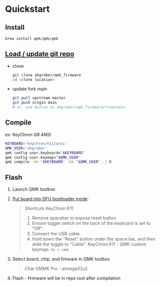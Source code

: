 # Quickstart

## Install

```sh
brew install qmk/qmk/qmk
```

## [Load / update git repo](https://docs.qmk.fm/#/newbs_git_best_practices)

* clone
  
  ```sh
  git clone ahgraber/qmk_firmware
  cd <clone location>
  ```

* update fork main

  ```sh
  git pull upstream master
  git push origin main
  # or, use button in ahgraber/qmk_firmware/tree/main
  ```

<!--   
  ```sh
  # get updates from qmk main
  git fetch upstream
  # resync dev branch with qmk
  git reset --hard upstream/master
  # resync fork, overriding remote changes not reflected in local repo
  git push --force-with-lease
  ``` -->

## Compile

ex: KeyChron Q8 ANSI

```sh
KEYBOARD='keychron/k11/ansi'
QMK_USER='ahgraber'
qmk config user.keyboard="$KEYBOARD"
qmk config user.keymap="$QMK_USER"
qmk compile -kb "$KEYBOARD" -km "$QMK_USER" -j 8
```

## Flash

1. Launch QMK toolbox
2. [Put board into DFU bootloader mode](https://www.keychron.com/blogs/archived/k11-pro-factory-reset-and-firmware-flash):

   > *Shortcuts*
   > KeyChron K11 
   >   1. Remove spacebar to expose reset button.
   >   2. Ensure toggle switch on the back of the keyboard is set to "Off".
   >   3. Connect the USB cable.
   >   4. Hold down the "Reset" button under the space bar, and then slide the toggle to "Cable".
   > KeyChron K11 - QMK custom keymap: `fn + cmd`

3. Select board, chip, and fimware in QMK toolbox

   > *Chip*
   > GMMK Pro - atmega32u2

4. Flash - firmware will be in repo root after compilation
